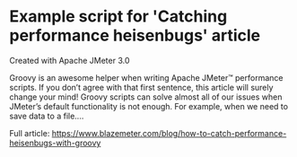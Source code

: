 # Example script for 'Catching performance heisenbugs' article
Created with Apache JMeter 3.0

Groovy is an awesome helper when writing Apache JMeter™ performance scripts. If you don’t agree with that first sentence, this article will surely change your mind! Groovy scripts can solve almost all of our issues when JMeter’s default functionality is not enough. For example, when we need to save data to a file....

Full article: https://www.blazemeter.com/blog/how-to-catch-performance-heisenbugs-with-groovy
